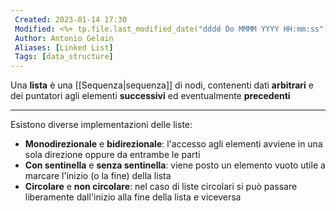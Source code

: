 ```yaml
---
 Created: 2023-01-14 17:30
 Modified: <%+ tp.file.last_modified_date("dddd Do MMMM YYYY HH:mm:ss") %>
 Author: Antonio Gelain
 Aliases: [Linked List]
 Tags: [data_structure]
---
```


Una **lista** è una [[Sequenza|sequenza]] di nodi, contenenti dati **arbitrari** e dei puntatori agli elementi **successivi** ed eventualmente **precedenti**

---

Esistono diverse implementazioni delle liste:
- **Monodirezionale** e **bidirezionale**: l'accesso agli elementi avviene in una sola direzione oppure da entrambe le parti
- **Con sentinella** e **senza sentinella**: viene posto un elemento vuoto utile a marcare l'inizio (o la fine) della lista
- **Circolare** e **non circolare**: nel caso di liste circolari si può passare liberamente dall'inizio alla fine della lista e viceversa 